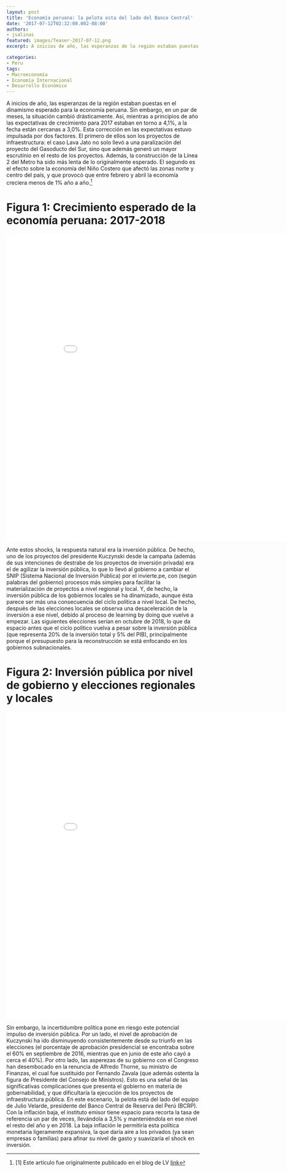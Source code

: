 ```yaml
---
layout: post
title: 'Economía peruana: la pelota esta del lado del Banco Central'
date: '2017-07-12T02:32:00.002-08:00'
authors:
- jsalinas
featured: images/Teaser-2017-07-12.png
excerpt: A inicios de año, las esperanzas de la región estaban puestas en el dinamismo esperado para la economía peruana. Sin embargo, en un par de meses, la situación cambió drásticamente. Así, mientras a principios de año las expectativas de crecimiento para 2017 estaban en torno a 4,1%, a la fecha están cercanas a 3,0%.

categories:
- Peru
tags:
- Macroeconomía
- Economía Internacional
- Desarrollo Económico
---
```


A inicios de año, las esperanzas de la región estaban puestas en el dinamismo esperado para la economía peruana. Sin embargo, en un par de meses, la situación cambió drásticamente. Así, mientras a principios de año las expectativas de crecimiento para 2017 estaban en torno a 4,1%, a la fecha están cercanas a 3,0%. Esta corrección en las expectativas estuvo impulsada por dos factores. El primero de ellos son los proyectos de infraestructura: el caso Lava Jato no solo llevó a una paralización del proyecto del Gasoducto del Sur, sino que además generó un mayor escrutinio en el resto de los proyectos. Además, la construcción de la Línea 2 del Metro ha sido más lenta de lo originalmente esperado. El segundo es el efecto sobre la economía del Niño Costero que afectó las zonas norte y centro del país, y que provocó que entre febrero y abril la economía creciera menos de 1% año a año.[^1]

# Figura 1: Crecimiento esperado de la economía peruana: 2017-2018
<div class="frame-container">
<iframe width="900" height="800" frameborder="0" scrolling="no" src="//plot.ly/~faro/184.embed"></iframe>
</div>

<p></p>

Ante estos shocks, la respuesta natural era la inversión pública. De hecho, uno de los proyectos del presidente Kuczynski desde la campaña (además de sus intenciones de destrabe de los proyectos de inversión privada) era el de agilizar la inversión pública, lo que lo llevó al gobierno a cambiar el SNIP (Sistema Nacional de Inversión Pública) por el invierte.pe, con (según palabras del gobierno) procesos más simples para facilitar la materialización de proyectos a nivel regional y local.
Y, de hecho, la inversión pública de los gobiernos locales se ha dinamizado, aunque ésta parece ser más una consecuencia del ciclo política a nivel local. De hecho, después de las elecciones locales se observa una desaceleración de la inversión a ese nivel, debido al proceso de learning by doing que vuelve a empezar. Las siguientes elecciones serían en octubre de 2018, lo que da espacio antes que el ciclo político vuelva a pesar sobre la inversión pública (que representa 20% de la inversión total y 5% del PIB), principalmente porque el presupuesto para la reconstrucción se está enfocando en los gobiernos subnacionales.

# Figura 2: Inversión pública por nivel de gobierno y elecciones regionales y locales
<div class="frame-container">
<iframe width="900" height="800" frameborder="0" scrolling="no" src="//plot.ly/~faro/182.embed"></iframe>
</div>

<p></p>

Sin embargo, la incertidumbre política pone en riesgo este potencial impulso de inversión pública. Por un lado, el nivel de aprobación de Kuczynski ha ido disminuyendo consistentemente desde su triunfo en las elecciones (el porcentaje de aprobación presidencial se encontraba sobre el 60% en septiembre de 2016, mientras que en junio de este año cayó a cerca el 40%). Por otro lado, las asperezas de su gobierno con el Congreso han desembocado en la renuncia de Alfredo Thorne, su ministro de Finanzas, el cual fue sustituido por Fernando Zavala (que además ostenta la figura de Presidente del Consejo de Ministros). Esto es una señal de las significativas complicaciones que presenta el gobierno en materia de gobernabilidad, y que dificultaría la ejecución de los proyectos de infraestructura pública.
En este escenario, la pelota está del lado del equipo de Julio Velarde, presidente del Banco Central de Reserva del Perú (BCRP). Con la inflación baja, el instituto emisor tiene espacio para recorta la tasa de referencia un par de veces, llevándola a 3,5% y manteniéndola en ese nivel el resto del año y en 2018. La baja inflación le permitiría esta política monetaria ligeramente expansiva, la que daría aire a los privados (ya sean empresas o familias) para afinar su nivel de gasto y suavizaría el shock en inversión.

[^1]: [1]  Este artículo fue originalmente publicado en el blog de LV [link](https://blog.larrainvial.com/mercados-e-inversiones/economia-peruana--la-pelota-esta-del-lado-del-banco-central)
